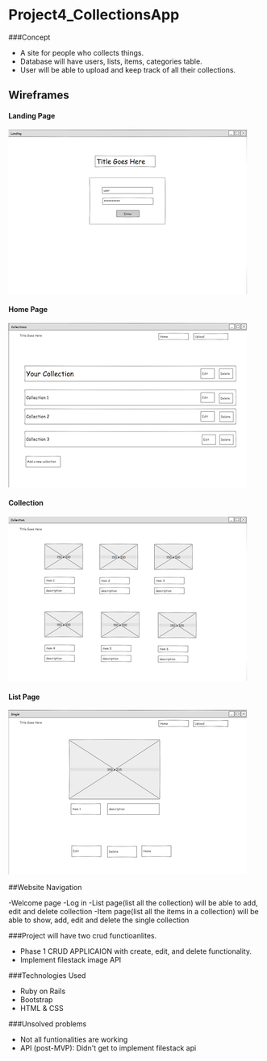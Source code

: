 # Project4_CollectionsApp


###Concept

- A site for people who collects things. 
- Database will have users, lists, items, categories table.
- User will be able to upload and keep track of all their collections.

## Wireframes ###

#### Landing Page ###
![Landing page](assets-proposal/Landing.png)


#### Home Page ###
![Landing page](assets-proposal/Home.png)


#### Collection ###
![Landing page](assets-proposal/Collection.png)

#### List Page ###
![Landing page](assets-proposal/List.png)


##Website Navigation

-Welcome page
-Log in
-List page(list all the collection)
 will be able to add, edit and delete collection
-Item page(list all the items in a collection)
 will be able to show, add, edit and delete the single collection



###Project will have two crud functioanlites.

- Phase 1 CRUD APPLICAION with create, edit, and delete functionality.
- Implement filestack image API


###Technologies Used

- Ruby on Rails
- Bootstrap
- HTML & CSS


###Unsolved problems

- Not all funtionalities are working
- API (post-MVP): Didn't get to implement filestack api



